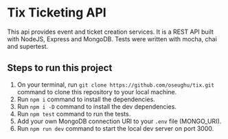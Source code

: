 # Tix Ticketing API

This api provides event and ticket creation services. It is a REST API built with NodeJS, Express and MongoDB. Tests were written with mocha, chai and supertest.

## Steps to run this project

1. On your terminal, run `git clone https://github.com/oseughu/tix.git` command to clone this repository to your local machine.
2. Run `npm i` command to install the dependencies.
3. Run `npm i -D` command to install the dev dependencies.
4. Run `npm test` command to run the tests.
5. Add your own MongoDB connection URI to your `.env` file (MONGO_URI).
6. Run `npm run dev` command to start the local dev server on port 3000.
